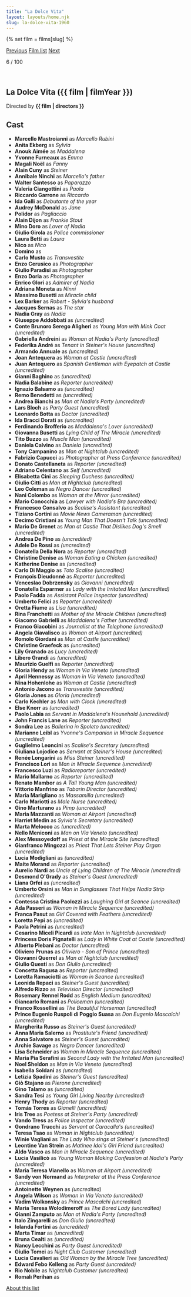 ```yaml
---
title: "La Dolce Vita"
layout: layouts/home.njk
slug: la-dolce-vita-1960
---
```


{% set film = films[slug] %}

<nav class="films">
  <a class="prev" href="../im-all-right-jack-1959">Previous</a>
  <a href="../">Film list</a>
  <a class="next" href="../purple-noon-1960">Next</a>
</nav>

<p>6 / 100</p>

<article class="film">
  <div class="backdrop-and-poster">
    <img class="poster" src="../films/posters/la-dolce-vita-1960.jpg" alt="">
    <img class="backdrop" src="../films/backdrops/la-dolce-vita-1960.jpg" alt="">
  </div>

  <h1>La Dolce Vita ({{ film | filmYear }})</h1>

  

  <p class="director">
    Directed by <strong>{{ film | directors }}</strong>
  </p>


  <h2>
    Cast
  </h2>
  <ul>
            <li><strong>Marcello Mastroianni</strong> as <em>Marcello Rubini</em></li>
        <li><strong>Anita Ekberg</strong> as <em>Sylvia</em></li>
        <li><strong>Anouk Aimée</strong> as <em>Maddalena</em></li>
        <li><strong>Yvonne Furneaux</strong> as <em>Emma</em></li>
        <li><strong>Magali Noël</strong> as <em>Fanny</em></li>
        <li><strong>Alain Cuny</strong> as <em>Steiner</em></li>
        <li><strong>Annibale Ninchi</strong> as <em>Marcello's father</em></li>
        <li><strong>Walter Santesso</strong> as <em>Paparazzo</em></li>
        <li><strong>Valeria Ciangottini</strong> as <em>Paola</em></li>
        <li><strong>Riccardo Garrone</strong> as <em>Riccardo</em></li>
        <li><strong>Ida Galli</strong> as <em>Debutante of the year</em></li>
        <li><strong>Audrey McDonald</strong> as <em>Jane</em></li>
        <li><strong>Polidor</strong> as <em>Pagliaccio</em></li>
        <li><strong>Alain Dijon</strong> as <em>Frankie Stout</em></li>
        <li><strong>Mino Doro</strong> as <em>Lover of Nadia</em></li>
        <li><strong>Giulio Girola</strong> as <em>Police commissioner</em></li>
        <li><strong>Laura Betti</strong> as <em>Laura</em></li>
        <li><strong>Nico</strong> as <em>Nico</em></li>
        <li><strong>Domino</strong> as <em></em></li>
        <li><strong>Carlo Musto</strong> as <em>Transvestite</em></li>
        <li><strong>Enzo Cerusico</strong> as <em>Photographer</em></li>
        <li><strong>Giulio Paradisi</strong> as <em>Photographer</em></li>
        <li><strong>Enzo Doria</strong> as <em>Photographer</em></li>
        <li><strong>Enrico Glori</strong> as <em>Admirer of Nadia</em></li>
        <li><strong>Adriana Moneta</strong> as <em>Ninni</em></li>
        <li><strong>Massimo Busetti</strong> as <em>Miracle child</em></li>
        <li><strong>Lex Barker</strong> as <em>Robert - Sylvia's husband</em></li>
        <li><strong>Jacques Sernas</strong> as <em>The star</em></li>
        <li><strong>Nadia Gray</strong> as <em>Nadia</em></li>
        <li><strong>Giuseppe Addobbati</strong> as <em>(uncredited)</em></li>
        <li><strong>Conte Brunoro Serego Aligheri</strong> as <em>Young Man with Mink Coat (uncredited)</em></li>
        <li><strong>Gabriella Andreini</strong> as <em>Woman at Nadia's Party (uncredited)</em></li>
        <li><strong>Federika André</strong> as <em>Tenant in Steiner's House (uncredited)</em></li>
        <li><strong>Armando Annuale</strong> as <em>(uncredited)</em></li>
        <li><strong>Joan Antequera</strong> as <em>Woman at Castle (uncredited)</em></li>
        <li><strong>Juan Antequero</strong> as <em>Spanish Gentleman with Eyepatch at Castle (uncredited)</em></li>
        <li><strong>Gianni Baghino</strong> as <em>(uncredited)</em></li>
        <li><strong>Nadia Balabine</strong> as <em>Reporter (uncredited)</em></li>
        <li><strong>Ignazio Balsamo</strong> as <em>(uncredited)</em></li>
        <li><strong>Remo Benedetti</strong> as <em>(uncredited)</em></li>
        <li><strong>Andrea Bianchi</strong> as <em>Man at Nadia's Party (uncredited)</em></li>
        <li><strong>Lars Bloch</strong> as <em>Party Guest (uncredited)</em></li>
        <li><strong>Leonardo Botta</strong> as <em>Doctor (uncredited)</em></li>
        <li><strong>Ida Bracci Dorati</strong> as <em>(uncredited)</em></li>
        <li><strong>Ferdinando Brofferio</strong> as <em>Maddalena's Lover (uncredited)</em></li>
        <li><strong>Giovanna Busetti</strong> as <em>Lying Child of The Miracle (uncredited)</em></li>
        <li><strong>Tito Buzzo</strong> as <em>Muscle Man (uncredited)</em></li>
        <li><strong>Daniela Calvino</strong> as <em>Daniela (uncredited)</em></li>
        <li><strong>Tony Campanino</strong> as <em>Man at Nightclub (uncredited)</em></li>
        <li><strong>Fabrizio Capucci</strong> as <em>Photographer at Press Conference (uncredited)</em></li>
        <li><strong>Donato Castellaneta</strong> as <em>Reporter (uncredited)</em></li>
        <li><strong>Adriano Celentano</strong> as <em>Self (uncredited)</em></li>
        <li><strong>Elisabetta Cini</strong> as <em>Sleeping Duchess (uncredited)</em></li>
        <li><strong>Giulio Citti</strong> as <em>Man at Nightclub (uncredited)</em></li>
        <li><strong>Leo Coleman</strong> as <em>Negro Dancer (uncredited)</em></li>
        <li><strong>Nani Colombo</strong> as <em>Woman at the Mirror (uncredited)</em></li>
        <li><strong>Mario Conocchia</strong> as <em>Lawyer with Nadia's Bra (uncredited)</em></li>
        <li><strong>Francesco Consalvo</strong> as <em>Scalise's Assistant (uncredited)</em></li>
        <li><strong>Tiziano Cortini</strong> as <em>Movie News Cameraman (uncredited)</em></li>
        <li><strong>Decimo Cristiani</strong> as <em>Young Man That Doesn't Talk (uncredited)</em></li>
        <li><strong>Mario De Grenet</strong> as <em>Man at Castle That Dislikes Dog's Smell (uncredited)</em></li>
        <li><strong>Andrea De Pino</strong> as <em>(uncredited)</em></li>
        <li><strong>Adele De Rossi</strong> as <em>(uncredited)</em></li>
        <li><strong>Donatella Della Nora</strong> as <em>Reporter (uncredited)</em></li>
        <li><strong>Christine Denise</strong> as <em>Woman Eating a Chicken (uncredited)</em></li>
        <li><strong>Katherine Denise</strong> as <em>(uncredited)</em></li>
        <li><strong>Carlo Di Maggio</strong> as <em>Toto Scalise (uncredited)</em></li>
        <li><strong>François Dieudonné</strong> as <em>Reporter (uncredited)</em></li>
        <li><strong>Venceslao Dobrzensky</strong> as <em>Giovanni (uncredited)</em></li>
        <li><strong>Donatella Esparmer</strong> as <em>Lady with the Irritated Man (uncredited)</em></li>
        <li><strong>Paolo Fadda</strong> as <em>Assistant Police Inspector (uncredited)</em></li>
        <li><strong>Umberto Felici</strong> as <em>Reporter (uncredited)</em></li>
        <li><strong>Oretta Fiume</strong> as <em>Lisa (uncredited)</em></li>
        <li><strong>Rina Franchetti</strong> as <em>Mother of the Miracle Children (uncredited)</em></li>
        <li><strong>Giacomo Gabrielli</strong> as <em>Maddalena's Father (uncredited)</em></li>
        <li><strong>Franco Giacobini</strong> as <em>Journalist at the Telephone (uncredited)</em></li>
        <li><strong>Angela Giavalisco</strong> as <em>Woman at Airport (uncredited)</em></li>
        <li><strong>Romolo Giordani</strong> as <em>Man at Castle (uncredited)</em></li>
        <li><strong>Christine Graefeck</strong> as <em>(uncredited)</em></li>
        <li><strong>Lily Granado</strong> as <em>Lucy (uncredited)</em></li>
        <li><strong>Libero Grandi</strong> as <em>(uncredited)</em></li>
        <li><strong>Maurizio Guelfi</strong> as <em>Reporter (uncredited)</em></li>
        <li><strong>Gloria Hendy</strong> as <em>Woman in Via Veneto (uncredited)</em></li>
        <li><strong>April Hennessy</strong> as <em>Woman in Via Veneto (uncredited)</em></li>
        <li><strong>Nina Hohenlohe</strong> as <em>Woman at Castle (uncredited)</em></li>
        <li><strong>Antonio Jacono</strong> as <em>Transvestite (uncredited)</em></li>
        <li><strong>Gloria Jones</strong> as <em>Gloria (uncredited)</em></li>
        <li><strong>Carlo Kechler</strong> as <em>Man with Clock (uncredited)</em></li>
        <li><strong>Else Knorr</strong> as <em>(uncredited)</em></li>
        <li><strong>Paolo Labia</strong> as <em>Servant in Maddalena's Household (uncredited)</em></li>
        <li><strong>John Francis Lane</strong> as <em>Reporter (uncredited)</em></li>
        <li><strong>Sondra Lee</strong> as <em>Ballerina in Spoleto (uncredited)</em></li>
        <li><strong>Marianne Leibl</strong> as <em>Yvonne's Companion in Miracle Sequence (uncredited)</em></li>
        <li><strong>Guglielmo Leoncini</strong> as <em>Scalise's Secretary (uncredited)</em></li>
        <li><strong>Giuliana Lojodice</strong> as <em>Servant at Steiner's House (uncredited)</em></li>
        <li><strong>Renée Longarini</strong> as <em>Miss Steiner (uncredited)</em></li>
        <li><strong>Francisco Lori</strong> as <em>Man in Miracle Sequence (uncredited)</em></li>
        <li><strong>Francesco Luzi</strong> as <em>Radioreporter (uncredited)</em></li>
        <li><strong>Mario Mallarno</strong> as <em>Reporter (uncredited)</em></li>
        <li><strong>Renato Mambor</strong> as <em>A Tall Young Man (uncredited)</em></li>
        <li><strong>Vittorio Manfrino</strong> as <em>Tabarin Director (uncredited)</em></li>
        <li><strong>Maria Marigliano</strong> as <em>Massamilla (uncredited)</em></li>
        <li><strong>Carlo Mariotti</strong> as <em>Male Nurse (uncredited)</em></li>
        <li><strong>Gino Marturano</strong> as <em>Pimp (uncredited)</em></li>
        <li><strong>Maria Mazzanti</strong> as <em>Woman at Airport (uncredited)</em></li>
        <li><strong>Harriet Medin</strong> as <em>Sylvia's Secretary (uncredited)</em></li>
        <li><strong>Marta Melocco</strong> as <em>(uncredited)</em></li>
        <li><strong>Nello Meniconi</strong> as <em>Man on Via Veneto (uncredited)</em></li>
        <li><strong>Alex Messoyedoff</strong> as <em>Priest at the Miracle Site (uncredited)</em></li>
        <li><strong>Gianfranco Mingozzi</strong> as <em>Priest That Lets Steiner Play Organ (uncredited)</em></li>
        <li><strong>Lucia Modigliani</strong> as <em>(uncredited)</em></li>
        <li><strong>Maite Morand</strong> as <em>Reporter (uncredited)</em></li>
        <li><strong>Aurelio Nardi</strong> as <em>Uncle of Lying Children of The Miracle (uncredited)</em></li>
        <li><strong>Desmond O'Grady</strong> as <em>Steiner's Guest (uncredited)</em></li>
        <li><strong>Liana Orfei</strong> as <em>(uncredited)</em></li>
        <li><strong>Umberto Orsini</strong> as <em>Man in Sunglasses That Helps Nadia Strip (uncredited)</em></li>
        <li><strong>Contessa Cristina Paolozzi</strong> as <em>Laughing Girl at Seance (uncredited)</em></li>
        <li><strong>Ada Passeri</strong> as <em>Woman in Miracle Sequence (uncredited)</em></li>
        <li><strong>Franca Pasut</strong> as <em>Girl Covered with Feathers (uncredited)</em></li>
        <li><strong>Loretta Pepi</strong> as <em>(uncredited)</em></li>
        <li><strong>Paola Petrini</strong> as <em>(uncredited)</em></li>
        <li><strong>Cesarino Miceli Picardi</strong> as <em>Irate Man in Nightclub (uncredited)</em></li>
        <li><strong>Princess Doris Pignatelli</strong> as <em>Lady in White Coat at Castle (uncredited)</em></li>
        <li><strong>Alberto Plebani</strong> as <em>Doctor (uncredited)</em></li>
        <li><strong>Oliviero Prunas</strong> as <em>Oliviero - Son of Prince (uncredited)</em></li>
        <li><strong>Giovanni Querrel</strong> as <em>Man at Nightclub (uncredited)</em></li>
        <li><strong>Giulio Questi</strong> as <em>Don Giulio (uncredited)</em></li>
        <li><strong>Concetta Ragusa</strong> as <em>Reporter (uncredited)</em></li>
        <li><strong>Loretta Ramaciotti</strong> as <em>Woman in Seance (uncredited)</em></li>
        <li><strong>Leonida Repaci</strong> as <em>Steiner's Guest (uncredited)</em></li>
        <li><strong>Alfredo Rizzo</strong> as <em>Television Director (uncredited)</em></li>
        <li><strong>Rosemary Rennel Rodd</strong> as <em>English Medium (uncredited)</em></li>
        <li><strong>Giancarlo Romani</strong> as <em>Policeman (uncredited)</em></li>
        <li><strong>Franco Rossellini</strong> as <em>The Beautiful Horseman (uncredited)</em></li>
        <li><strong>Prince Eugenio Ruspoli di Poggio Suasa</strong> as <em>Don Eugenio Mascalchi (uncredited)</em></li>
        <li><strong>Margherita Russo</strong> as <em>Steiner's Guest (uncredited)</em></li>
        <li><strong>Anna Maria Salerno</strong> as <em>Prostitute's Friend (uncredited)</em></li>
        <li><strong>Anna Salvatore</strong> as <em>Steiner's Guest (uncredited)</em></li>
        <li><strong>Archie Savage</strong> as <em>Negro Dancer (uncredited)</em></li>
        <li><strong>Lisa Schneider</strong> as <em>Woman in Miracle Sequence (uncredited)</em></li>
        <li><strong>Maria Pia Serafini</strong> as <em>Second Lady with the Irritated Man (uncredited)</em></li>
        <li><strong>Noel Sheldon</strong> as <em>Man in Via Veneto (uncredited)</em></li>
        <li><strong>Isabella Soldani</strong> as <em>(uncredited)</em></li>
        <li><strong>Letizia Spadini</strong> as <em>Steiner's Guest (uncredited)</em></li>
        <li><strong>Giò Stajano</strong> as <em>Pierone (uncredited)</em></li>
        <li><strong>Gino Talamo</strong> as <em>(uncredited)</em></li>
        <li><strong>Sandra Tesi</strong> as <em>Young Girl Living Nearby (uncredited)</em></li>
        <li><strong>Henry Thody</strong> as <em>Reporter (uncredited)</em></li>
        <li><strong>Tomás Torres</strong> as <em>Gianelli (uncredited)</em></li>
        <li><strong>Iris Tree</strong> as <em>Poetess at Steiner's Party (uncredited)</em></li>
        <li><strong>Vando Tress</strong> as <em>Police Inspector (uncredited)</em></li>
        <li><strong>Gondrano Trucchi</strong> as <em>Servant at Caracalla's (uncredited)</em></li>
        <li><strong>Teresa Tsao</strong> as <em>Woman in Nightclub (uncredited)</em></li>
        <li><strong>Winie Vagliani</strong> as <em>The Lady Who sings at Steiner's (uncredited)</em></li>
        <li><strong>Leontine Van Strein</strong> as <em>Matinee Idol's Girl Friend (uncredited)</em></li>
        <li><strong>Aldo Vasco</strong> as <em>Man in Miracle Sequence (uncredited)</em></li>
        <li><strong>Lucia Vasilicò</strong> as <em>Young Woman Making Confession at Nadia's Party (uncredited)</em></li>
        <li><strong>Maria Teresa Vianello</strong> as <em>Woman at Airport (uncredited)</em></li>
        <li><strong>Sandy von Normand</strong> as <em>Interpreter at the Press Conference (uncredited)</em></li>
        <li><strong>Antoinette Weynen</strong> as <em>(uncredited)</em></li>
        <li><strong>Angela Wilson</strong> as <em>Woman in Via Veneto (uncredited)</em></li>
        <li><strong>Vadim Wolkonsky</strong> as <em>Prince Mascalchi (uncredited)</em></li>
        <li><strong>Maria Teresa Wolodimeroff</strong> as <em>The Bored Lady (uncredited)</em></li>
        <li><strong>Gianni Zamputo</strong> as <em>Man at Nadia's Party (uncredited)</em></li>
        <li><strong>Italo Zingarelli</strong> as <em>Don Giulio (uncredited)</em></li>
        <li><strong>Iolanda Fortini</strong> as <em>(uncredited)</em></li>
        <li><strong>Marta Timar</strong> as <em>(uncredited)</em></li>
        <li><strong>Bruna Cealti</strong> as <em>(uncredited)</em></li>
        <li><strong>Nancy Lecchini</strong> as <em>Party Guest (uncredited)</em></li>
        <li><strong>Giulio Tomei</strong> as <em>Night Club Customer (uncredited)</em></li>
        <li><strong>Lucia Cavalieri</strong> as <em>Old Woman by the Miracle Tree (uncredited)</em></li>
        <li><strong>Edward Febo Kelleng</strong> as <em>Party Guest (uncredited)</em></li>
        <li><strong>Rio Nobile</strong> as <em>Nightclub Customer (uncredited)</em></li>
        <li><strong>Romalı Perihan</strong> as <em></em></li>
  </ul>
</article>
<footer>
  <a href="../about">About this list</a>
</footer>
